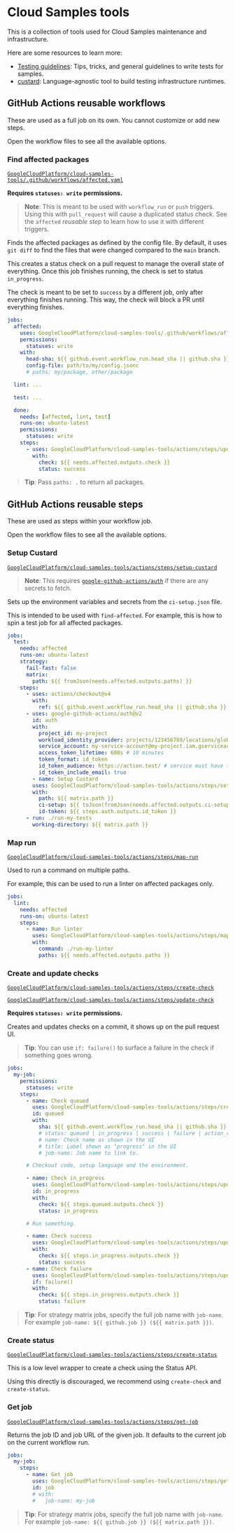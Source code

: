 # Cloud Samples tools

This is a collection of tools used for Cloud Samples maintenance and infrastructure.

Here are some resources to learn more:

- [Testing guidelines](docs/testing-guidelines.md): Tips, tricks, and general guidelines to write tests for samples.
- [custard](custard/README.md): Language-agnostic tool to build testing infrastructure runtimes.

## GitHub Actions reusable workflows

These are used as a full job on its own.
You cannot customize or add new steps.

Open the workflow files to see all the available options.

### Find affected packages

[`GoogleCloudPlatform/cloud-samples-tools/.github/workflows/affected.yaml`](.github/workflows/affected.yaml)

**Requires `statuses: write` permissions.**

> **Note**: This is meant to be used with `workflow_run` or `push` triggers.
> Using this with `pull_request` will cause a duplicated status check.
> See the `affected` _reusable step_ to learn how to use it with different triggers.

Finds the affected packages as defined by the config file.
By default, it uses `git diff` to find the files that were changed compared to the `main` branch.

This creates a status check on a pull request to manage the overall state of everything.
Once this job finishes running, the check is set to status `in_progress`.

The check is meant to be set to `success` by a different job, only after everything finishes running.
This way, the check will block a PR until everything finishes.

<!-- x-release-please-start-version -->

```yaml
jobs:
  affected:
    uses: GoogleCloudPlatform/cloud-samples-tools/.github/workflows/affected.yaml@v0.3.0
    permissions:
      statuses: write
    with:
      head-sha: ${{ github.event.workflow_run.head_sha || github.sha }}
      config-file: path/to/my/config.jsonc
      # paths: my/package, other/package

  lint: ...

  test: ...

  done:
    needs: [affected, lint, test]
    runs-on: ubuntu-latest
    permissions:
      statuses: write
    steps:
      - uses: GoogleCloudPlatform/cloud-samples-tools/actions/steps/update-check@v0.3.0
        with:
          check: ${{ needs.affected.outputs.check }}
          status: success
```

> **Tip**: Pass `paths: .` to return all packages.

## GitHub Actions reusable steps

These are used as steps within your workflow job.

Open the workflow files to see all the available options.

### Setup Custard

[`GoogleCloudPlatform/cloud-samples-tools/actions/steps/setup-custard`](actions/steps/setup-custard/action.yaml)

> **Note**: This requires
> [`google-github-actions/auth`](https://github.com/google-github-actions/auth)
> if there are any secrets to fetch.

Sets up the environment variables and secrets from the `ci-setup.json` file.

This is intended to be used with `find-affected`.
For example, this is how to spin a test job for all affected packages.

```yaml
jobs:
  test:
    needs: affected
    runs-on: ubuntu-latest
    strategy:
      fail-fast: false
      matrix:
        path: ${{ fromJson(needs.affected.outputs.paths) }}
    steps:
      - uses: actions/checkout@v4
        with:
          ref: ${{ github.event.workflow_run.head_sha || github.sha }}
      - uses: google-github-actions/auth@v2
        id: auth
        with:
          project_id: my-project
          workload_identity_provider: projects/123456789/locations/global/workloadIdentityPools/my-pool/providers/my-provider
          service_account: my-service-account@my-project.iam.gserviceaccount.com
          access_token_lifetime: 600s # 10 minutes
          token_format: id_token
          id_token_audience: https://action.test/ # service must have this custom audience
          id_token_include_email: true
        - name: Setup Custard
        uses: GoogleCloudPlatform/cloud-samples-tools/actions/steps/setup-custard@v0.3.0
        with:
          path: ${{ matrix.path }}
          ci-setup: ${{ toJson(fromJson(needs.affected.outputs.ci-setups)[matrix.path]) }}
          id-token: ${{ steps.auth.outputs.id_token }}
      - run: ./run-my-tests
        working-directory: ${{ matrix.path }}
```

### Map run

[`GoogleCloudPlatform/cloud-samples-tools/actions/steps/map-run`](actions/steps/map-run/action.yaml)

Used to run a command on multiple paths.

For example, this can be used to run a linter on affected packages only.

```yaml
jobs:
  lint:
    needs: affected
    runs-on: ubuntu-latest
    steps:
      - name: Run linter
        uses: GoogleCloudPlatform/cloud-samples-tools/actions/steps/map-run@v0.3.0
        with:
          command: ./run-my-linter
          paths: ${{ needs.affected.outputs.paths }}
```

### Create and update checks

[`GoogleCloudPlatform/cloud-samples-tools/actions/steps/create-check`](actions/steps/create-check/action.yaml)

[`GoogleCloudPlatform/cloud-samples-tools/actions/steps/update-check`](actions/steps/update-check/action.yaml)

**Requires `statuses: write` permissions.**

Creates and updates checks on a commit, it shows up on the pull request UI.

> **Tip**: You can use `if: failure()` to surface a failure in the check if something goes wrong.

```yaml
jobs:
  my-job:
    permissions:
      statuses: write
    steps:
      - name: Check queued
        uses: GoogleCloudPlatform/cloud-samples-tools/actions/steps/create-check@v0.3.0
        id: queued
        with:
          sha: ${{ github.event.workflow_run.head_sha || github.sha }}
          # status: queued | in_progress | success | failure | action_required | cancelled | neutral | success | skipped | timed_out
          # name: Check name as shown in the UI
          # title: Label shown as "progress" in the UI
          # job-name: Job name to link to.

      # Checkout code, setup language and the environment.

      - name: Check in_progress
        uses: GoogleCloudPlatform/cloud-samples-tools/actions/steps/update-check@v0.3.0
        id: in_progress
        with:
          check: ${{ steps.queued.outputs.check }}
          status: in_progress

      # Run something.

      - name: Check success
        uses: GoogleCloudPlatform/cloud-samples-tools/actions/steps/update-check@v0.3.0
        with:
          check: ${{ steps.in_progress.outputs.check }}
          status: success
      - name: Check failure
        uses: GoogleCloudPlatform/cloud-samples-tools/actions/steps/update-check@v0.3.0
        if: failure()
        with:
          check: ${{ steps.in_progress.outputs.check }}
          status: failure
```

> **Tip**: For strategy matrix jobs, specify the full job name with `job-name`. For example `job-name: ${{ github.job }} (${{ matrix.path }})`.

### Create status

[`GoogleCloudPlatform/cloud-samples-tools/actions/steps/create-status`](actions/steps/create-status/action.yaml)

This is a low level wrapper to create a check using the Status API.

Using this directly is discouraged, we recommend using `create-check` and `create-status`.

### Get job

[`GoogleCloudPlatform/cloud-samples-tools/actions/steps/get-job`](actions/steps/get-job/action.yaml)

Returns the job ID and job URL of the given job.
It defaults to the current job on the current workflow run.

```yaml
jobs:
  my-job:
    steps:
      - name: Get job
        uses: GoogleCloudPlatform/cloud-samples-tools/actions/steps/get-job@v0.3.0
        id: job
        # with:
        #   job-name: my-job
```

> **Tip**: For strategy matrix jobs, specify the full job name with `job-name`. For example `job-name: ${{ github.job }} (${{ matrix.path }})`.

<!-- x-release-please-end-version -->

